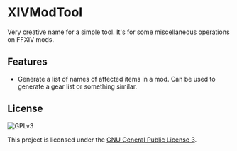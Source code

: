 # XIVModTool

Very creative name for a simple tool. It's for some miscellaneous operations on FFXIV mods.

## Features

* Generate a list of names of affected items in a mod. Can be used to generate a gear list or something similar.

## License

![GPLv3](https://www.gnu.org/graphics/gplv3-127x51.png)

This project is licensed under the [GNU General Public License 3](LICENSE).